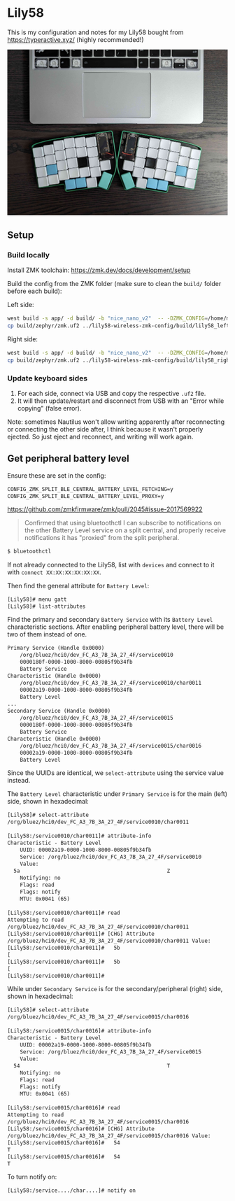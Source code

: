 # Lily58

This is my configuration and notes for my Lily58 bought from https://typeractive.xyz/ (highly recommended!)

![Lily58 Kailh Choc with a Framework 13](images/typeractive-lily-58-with-framework-13-min.jpg)

## Setup

### Build locally

Install ZMK toolchain:
https://zmk.dev/docs/development/setup

Build the config from the ZMK folder (make sure to clean the `build/` folder before each build):

Left side:

```sh
west build -s app/ -d build/ -b "nice_nano_v2"  -- -DZMK_CONFIG=/home/mwu/Documents/git-repos/lily58-wireless-zmk-config/config/ -DSHIELD="lily58_left"
cp build/zephyr/zmk.uf2 ../lily58-wireless-zmk-config/build/lily58_left-nice_nano_v2-zmk.uf2
```

Right side:

```sh
west build -s app/ -d build/ -b "nice_nano_v2"  -- -DZMK_CONFIG=/home/mwu/Documents/git-repos/lily58-wireless-zmk-config/config/ -DSHIELD="lily58_right"
cp build/zephyr/zmk.uf2 ../lily58-wireless-zmk-config/build/lily58_right-nice_nano_v2-zmk.uf2
```

### Update keyboard sides

1. For each side, connect via USB and copy the respective `.uf2` file.
2. It will then update/restart and disconnect from USB with an "Error while copying" (false error).

Note: sometimes Nautilus won't allow writing apparently after reconnecting or connecting the other side after, I think because it wasn't properly ejected. So just eject and reconnect, and writing will work again.

## Get peripheral battery level

Ensure these are set in the config:

```text
CONFIG_ZMK_SPLIT_BLE_CENTRAL_BATTERY_LEVEL_FETCHING=y
CONFIG_ZMK_SPLIT_BLE_CENTRAL_BATTERY_LEVEL_PROXY=y
```

https://github.com/zmkfirmware/zmk/pull/2045#issue-2017569922

> Confirmed that using bluetoothctl I can subscribe to notifications on the other Battery Level service on a split central, and properly receive notifications it has "proxied" from the split peripheral.

```sh
$ bluetoothctl
```

If not already connected to the Lily58, list with `devices` and connect to it with `connect XX:XX:XX:XX:XX:XX`.

Then find the general attribute for `Battery Level`:

```text
[Lily58]# menu gatt
[Lily58]# list-attributes
```

Find the primary and secondary `Battery Service` with its `Battery Level` characteristic sections. After enabling peripheral battery level, there will be two of them instead of one.

```text
Primary Service (Handle 0x0000)
	/org/bluez/hci0/dev_FC_A3_7B_3A_27_4F/service0010
	0000180f-0000-1000-8000-00805f9b34fb
	Battery Service
Characteristic (Handle 0x0000)
	/org/bluez/hci0/dev_FC_A3_7B_3A_27_4F/service0010/char0011
	00002a19-0000-1000-8000-00805f9b34fb
	Battery Level
...
Secondary Service (Handle 0x0000)
	/org/bluez/hci0/dev_FC_A3_7B_3A_27_4F/service0015
	0000180f-0000-1000-8000-00805f9b34fb
	Battery Service
Characteristic (Handle 0x0000)
	/org/bluez/hci0/dev_FC_A3_7B_3A_27_4F/service0015/char0016
	00002a19-0000-1000-8000-00805f9b34fb
	Battery Level
```

Since the UUIDs are identical, we `select-attribute` using the service value instead.

The `Battery Level` characteristic under `Primary Service` is for the main (left) side, shown in hexadecimal:

```text
[Lily58]# select-attribute /org/bluez/hci0/dev_FC_A3_7B_3A_27_4F/service0010/char0011

[Lily58:/service0010/char0011]# attribute-info
Characteristic - Battery Level
	UUID: 00002a19-0000-1000-8000-00805f9b34fb
	Service: /org/bluez/hci0/dev_FC_A3_7B_3A_27_4F/service0010
	Value:
  5a                                               Z
	Notifying: no
	Flags: read
	Flags: notify
	MTU: 0x0041 (65)

[Lily58:/service0010/char0011]# read
Attempting to read /org/bluez/hci0/dev_FC_A3_7B_3A_27_4F/service0010/char0011
[Lily58:/service0010/char0011]# [CHG] Attribute /org/bluez/hci0/dev_FC_A3_7B_3A_27_4F/service0010/char0011 Value:
[Lily58:/service0010/char0011]#   5b                                               [
[Lily58:/service0010/char0011]#   5b                                               [
[Lily58:/service0010/char0011]#
```

While under `Secondary Service` is for the secondary/peripheral (right) side, shown in hexadecimal:

```text
[Lily58]# select-attribute /org/bluez/hci0/dev_FC_A3_7B_3A_27_4F/service0015/char0016

[Lily58:/service0015/char0016]# attribute-info
Characteristic - Battery Level
	UUID: 00002a19-0000-1000-8000-00805f9b34fb
	Service: /org/bluez/hci0/dev_FC_A3_7B_3A_27_4F/service0015
	Value:
  54                                               T
	Notifying: no
	Flags: read
	Flags: notify
	MTU: 0x0041 (65)

[Lily58:/service0015/char0016]# read
Attempting to read /org/bluez/hci0/dev_FC_A3_7B_3A_27_4F/service0015/char0016
[Lily58:/service0015/char0016]# [CHG] Attribute /org/bluez/hci0/dev_FC_A3_7B_3A_27_4F/service0015/char0016 Value:
[Lily58:/service0015/char0016]#   54                                               T
[Lily58:/service0015/char0016]#   54                                               T
```

To turn notify on:

```
[Lily58:/service..../char....]# notify on
```
